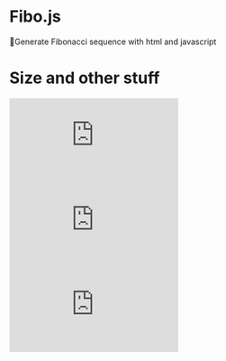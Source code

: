 # Fibo.js
🚀Generate Fibonacci sequence with html and javascript

# Size and other stuff
![Size](https://img.shields.io/github/languages/code-size/BastionAtackDev/Fibo.js?style=flat-square)
![Contributers](https://img.shields.io/github/contributors/BastionAtackDev/Fibo.js?style=flat-square)
![](https://img.shields.io/github/last-commit/BastionAtackDev/Fibo.js?style=flat-square)
